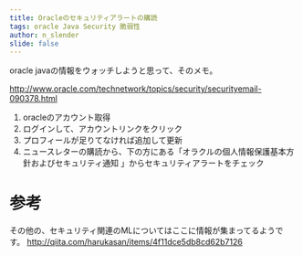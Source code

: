 ```yaml
---
title: Oracleのセキュリティアラートの購読
tags: oracle Java Security 脆弱性
author: n_slender
slide: false
---
```

oracle javaの情報をウォッチしようと思って、そのメモ。

http://www.oracle.com/technetwork/topics/security/securityemail-090378.html

1. oracleのアカウント取得
2. ログインして、アカウントリンクをクリック
3. プロフィールが足りてなければ追加して更新
4. ニュースレターの購読から、下の方にある「オラクルの個人情報保護基本方針およびセキュリティ通知
」からセキュリティアラートをチェック

# 参考

その他の、セキュリティ関連のMLについてはここに情報が集まってるようです。
http://qiita.com/harukasan/items/4f11dce5db8cd62b7126

